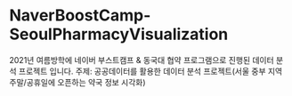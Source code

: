 # NaverBoostCamp-SeoulPharmacyVisualization
2021년 여름방학에 네이버 부스트캠프 & 동국대 협약 프로그램으로 진행된 데이터 분석 프로젝트 입니다.
주제: 공공데이터를 활용한 데이터 분석 프로젝트(서울 중부 지역 주말/공휴일에 오픈하는 약국 정보 시각화) 
